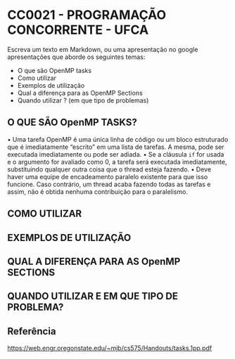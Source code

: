 # CC0021 - PROGRAMAÇÃO CONCORRENTE - UFCA

Escreva um texto em Markdown, ou uma apresentação no google apresentações que aborde os seguintes temas:
- O que são OpenMP tasks
- Como utilizar
- Exemplos de utilização
- Qual a diferença para as OpenMP Sections
- Quando utilizar ? (em que tipo de problemas)

## O QUE SÃO OpenMP TASKS?

• Uma tarefa OpenMP é uma única linha de código ou um bloco estruturado que é imediatamente “escrito” em uma lista de tarefas. A mesma, pode ser executada imediatamente ou pode ser adiada.
• Se a cláusula `if` for usada e o argumento for avaliado como 0, a tarefa será executada imediatamente, substituindo qualquer outra coisa que o thread esteja fazendo.
• Deve haver uma equipe de encadeamento paralelo existente para que isso funcione. Caso contrário, um thread acaba fazendo todas as tarefas e assim, não é obtida nenhuma contribuição para o paralelismo.

## COMO UTILIZAR


## EXEMPLOS DE UTILIZAÇÃO


## QUAL A DIFERENÇA PARA AS OpenMP SECTIONS


## QUANDO UTILIZAR E EM QUE TIPO DE PROBLEMA?












## Referência

https://web.engr.oregonstate.edu/~mjb/cs575/Handouts/tasks.1pp.pdf
